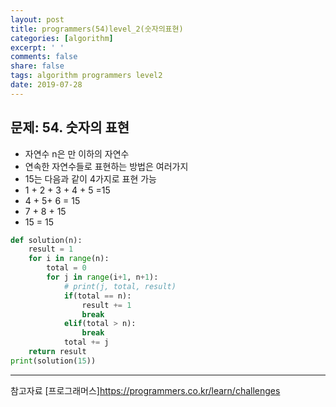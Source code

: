 ```yaml
---
layout: post
title: programmers(54)level_2(숫자의표현)
categories: [algorithm]
excerpt: ' '
comments: false
share: false
tags: algorithm programmers level2
date: 2019-07-28
---
```


## 문제: 54. 숫자의 표현

- 자연수 n은 만 이하의 자연수
- 연속한 자연수들로 표현하는 방법은 여러가지
- 15는 다음과 같이 4가지로 표현 가능
- 1 + 2 + 3 + 4 + 5 =15
- 4 + 5+ 6 = 15
- 7 + 8 + 15
- 15 = 15

```python
def solution(n):
    result = 1
    for i in range(n):
        total = 0
        for j in range(i+1, n+1):
            # print(j, total, result)
            if(total == n):
                result += 1
                break
            elif(total > n):
                break
            total += j
    return result
print(solution(15))

```

---

참고자료
[프로그래머스]<https://programmers.co.kr/learn/challenges>
